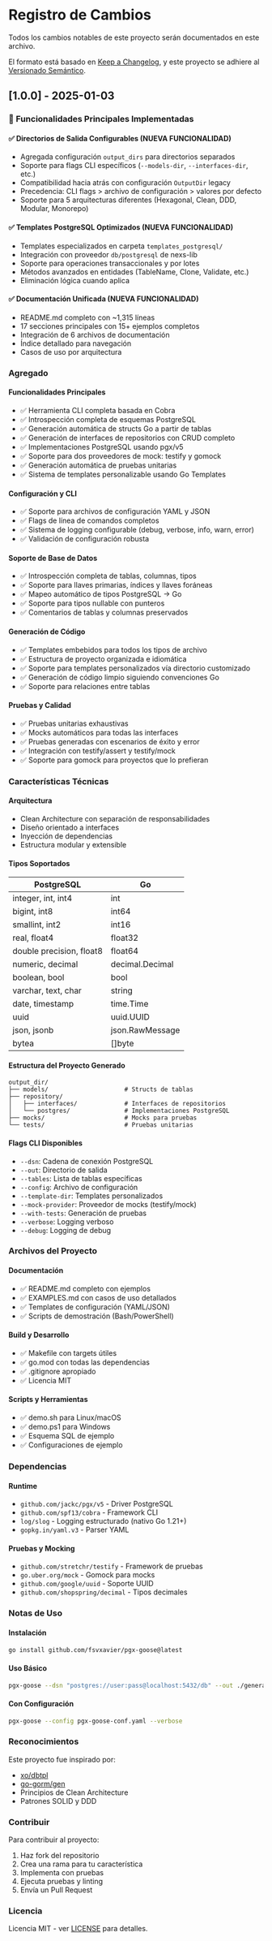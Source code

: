 # Registro de Cambios

Todos los cambios notables de este proyecto serán documentados en este archivo.

El formato está basado en [Keep a Changelog](https://keepachangelog.com/en/1.0.0/),
y este proyecto se adhiere al [Versionado Semántico](https://semver.org/spec/v2.0.0.html).

## [1.0.0] - 2025-01-03

### 🎯 Funcionalidades Principales Implementadas

#### ✅ Directorios de Salida Configurables (NUEVA FUNCIONALIDAD)
- Agregada configuración `output_dirs` para directorios separados
- Soporte para flags CLI específicos (`--models-dir`, `--interfaces-dir`, etc.)
- Compatibilidad hacia atrás con configuración `OutputDir` legacy
- Precedencia: CLI flags > archivo de configuración > valores por defecto
- Soporte para 5 arquitecturas diferentes (Hexagonal, Clean, DDD, Modular, Monorepo)

#### ✅ Templates PostgreSQL Optimizados (NUEVA FUNCIONALIDAD)
- Templates especializados en carpeta `templates_postgresql/`
- Integración con proveedor `db/postgresql` de nexs-lib
- Soporte para operaciones transaccionales y por lotes
- Métodos avanzados en entidades (TableName, Clone, Validate, etc.)
- Eliminación lógica cuando aplica

#### ✅ Documentación Unificada (NUEVA FUNCIONALIDAD)
- README.md completo con ~1,315 líneas
- 17 secciones principales con 15+ ejemplos completos
- Integración de 6 archivos de documentación
- Índice detallado para navegación
- Casos de uso por arquitectura

### Agregado

#### Funcionalidades Principales
- ✅ Herramienta CLI completa basada en Cobra
- ✅ Introspección completa de esquemas PostgreSQL
- ✅ Generación automática de structs Go a partir de tablas
- ✅ Generación de interfaces de repositorios con CRUD completo
- ✅ Implementaciones PostgreSQL usando pgx/v5
- ✅ Soporte para dos proveedores de mock: testify y gomock
- ✅ Generación automática de pruebas unitarias
- ✅ Sistema de templates personalizable usando Go Templates

#### Configuración y CLI
- ✅ Soporte para archivos de configuración YAML y JSON
- ✅ Flags de línea de comandos completos
- ✅ Sistema de logging configurable (debug, verbose, info, warn, error)
- ✅ Validación de configuración robusta

#### Soporte de Base de Datos
- ✅ Introspección completa de tablas, columnas, tipos
- ✅ Soporte para llaves primarias, índices y llaves foráneas
- ✅ Mapeo automático de tipos PostgreSQL → Go
- ✅ Soporte para tipos nullable con punteros
- ✅ Comentarios de tablas y columnas preservados

#### Generación de Código
- ✅ Templates embebidos para todos los tipos de archivo
- ✅ Estructura de proyecto organizada e idiomática
- ✅ Soporte para templates personalizados vía directorio customizado
- ✅ Generación de código limpio siguiendo convenciones Go
- ✅ Soporte para relaciones entre tablas

#### Pruebas y Calidad
- ✅ Pruebas unitarias exhaustivas
- ✅ Mocks automáticos para todas las interfaces
- ✅ Pruebas generadas con escenarios de éxito y error
- ✅ Integración con testify/assert y testify/mock
- ✅ Soporte para gomock para proyectos que lo prefieran

### Características Técnicas

#### Arquitectura
- Clean Architecture con separación de responsabilidades
- Diseño orientado a interfaces
- Inyección de dependencias
- Estructura modular y extensible

#### Tipos Soportados
| PostgreSQL | Go |
|------------|-----|
| integer, int, int4 | int |
| bigint, int8 | int64 |
| smallint, int2 | int16 |
| real, float4 | float32 |
| double precision, float8 | float64 |
| numeric, decimal | decimal.Decimal |
| boolean, bool | bool |
| varchar, text, char | string |
| date, timestamp | time.Time |
| uuid | uuid.UUID |
| json, jsonb | json.RawMessage |
| bytea | []byte |

#### Estructura del Proyecto Generado
```
output_dir/
├── models/                     # Structs de tablas
├── repository/
│   ├── interfaces/             # Interfaces de repositorios
│   └── postgres/               # Implementaciones PostgreSQL
├── mocks/                      # Mocks para pruebas
└── tests/                      # Pruebas unitarias
```

#### Flags CLI Disponibles
- `--dsn`: Cadena de conexión PostgreSQL
- `--out`: Directorio de salida
- `--tables`: Lista de tablas específicas
- `--config`: Archivo de configuración
- `--template-dir`: Templates personalizados
- `--mock-provider`: Proveedor de mocks (testify/mock)
- `--with-tests`: Generación de pruebas
- `--verbose`: Logging verboso
- `--debug`: Logging de debug

### Archivos del Proyecto

#### Documentación
- ✅ README.md completo con ejemplos
- ✅ EXAMPLES.md con casos de uso detallados
- ✅ Templates de configuración (YAML/JSON)
- ✅ Scripts de demostración (Bash/PowerShell)

#### Build y Desarrollo
- ✅ Makefile con targets útiles
- ✅ go.mod con todas las dependencias
- ✅ .gitignore apropiado
- ✅ Licencia MIT

#### Scripts y Herramientas
- ✅ demo.sh para Linux/macOS
- ✅ demo.ps1 para Windows
- ✅ Esquema SQL de ejemplo
- ✅ Configuraciones de ejemplo

### Dependencias

#### Runtime
- `github.com/jackc/pgx/v5` - Driver PostgreSQL
- `github.com/spf13/cobra` - Framework CLI
- `log/slog` - Logging estructurado (nativo Go 1.21+)
- `gopkg.in/yaml.v3` - Parser YAML

#### Pruebas y Mocking
- `github.com/stretchr/testify` - Framework de pruebas
- `go.uber.org/mock` - Gomock para mocks
- `github.com/google/uuid` - Soporte UUID
- `github.com/shopspring/decimal` - Tipos decimales

### Notas de Uso

#### Instalación
```bash
go install github.com/fsvxavier/pgx-goose@latest
```

#### Uso Básico
```bash
pgx-goose --dsn "postgres://user:pass@localhost:5432/db" --out ./generated
```

#### Con Configuración
```bash
pgx-goose --config pgx-goose-conf.yaml --verbose
```

### Reconocimientos

Este proyecto fue inspirado por:
- [xo/dbtpl](https://github.com/xo/dbtpl)
- [go-gorm/gen](https://github.com/go-gorm/gen)
- Principios de Clean Architecture
- Patrones SOLID y DDD

### Contribuir

Para contribuir al proyecto:
1. Haz fork del repositorio
2. Crea una rama para tu característica
3. Implementa con pruebas
4. Ejecuta pruebas y linting
5. Envía un Pull Request

### Licencia

Licencia MIT - ver [LICENSE](LICENSE) para detalles.
